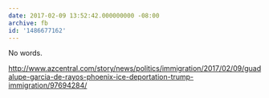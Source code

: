```yaml
---
date: 2017-02-09 13:52:42.000000000 -08:00
archive: fb
id: '1486677162'
---
```


No words.

http://www.azcentral.com/story/news/politics/immigration/2017/02/09/guadalupe-garcia-de-rayos-phoenix-ice-deportation-trump-immigration/97694284/
